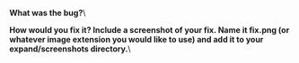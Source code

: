 **What was the bug?**\



**How would you fix it? Include a screenshot of your fix. Name it fix.png (or whatever image extension you would like to use) and add it to your expand/screenshots directory.**\


